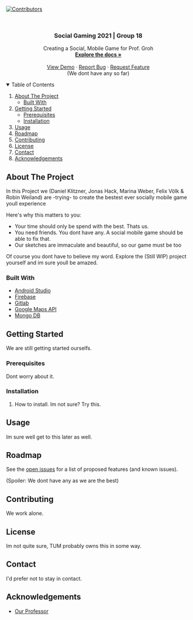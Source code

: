 <!--
*** Template from https://github.com/othneildrew/Best-README-Template/blob/master/README.md
*** modified by Daniel Klitzner for Social Gaming Lab Course at Technical University of Munich
-->

[![Contributors][contributors-shield]][contributors-url]
<!--
[![Forks][forks-shield]][forks-url]
[![Stargazers][stars-shield]][stars-url]
[![Issues][issues-shield]][issues-url]
[![MIT License][license-shield]][license-url]
[![LinkedIn][linkedin-shield]][linkedin-url]
-->



<!-- PROJECT LOGO -->
<br />
<p align="center">
  <a href="https://gitlab.lrz.de/klitzner/socgam21_group18">
    
  </a>

  <!--<img src="images/logo.png" alt="Logo" width="80" height="80">-->

  <h3 align="center">Social Gaming 2021 | Group 18 </h3>

  <p align="center">
    Creating a Social, Mobile Game for Prof. Groh
    <br />
    <a href="https://gitlab.lrz.de/klitzner/socgam21_group18"><strong>Explore the docs »</strong></a>
    <br />
    <br />
    <a href="https://gitlab.lrz.de/klitzner/socgam21_group18">View Demo</a>
    ·
    <a href="https://gitlab.lrz.de/klitzner/socgam21_group18">Report Bug</a>
    ·
    <a href="https://gitlab.lrz.de/klitzner/socgam21_group18">Request Feature</a>
    <br />
    (We dont have any so far)
  </p>
</p>



<!-- TABLE OF CONTENTS -->
<details open="open">
  <summary>Table of Contents</summary>
  <ol>
    <li>
      <a href="#about-the-project">About The Project</a>
      <ul>
        <li><a href="#built-with">Built With</a></li>
      </ul>
    </li>
    <li>
      <a href="#getting-started">Getting Started</a>
      <ul>
        <li><a href="#prerequisites">Prerequisites</a></li>
        <li><a href="#installation">Installation</a></li>
      </ul>
    </li>
    <li><a href="#usage">Usage</a></li>
    <li><a href="#roadmap">Roadmap</a></li>
    <li><a href="#contributing">Contributing</a></li>
    <li><a href="#license">License</a></li>
    <li><a href="#contact">Contact</a></li>
    <li><a href="#acknowledgements">Acknowledgements</a></li>
  </ol>
</details>



<!-- ABOUT THE PROJECT -->
## About The Project

<!-- [![Product Name Screen Shot][product-screenshot]](https://example.com) -->

In this Project we (Daniel Klitzner, Jonas Hack, Marina Weber, Felix Völk & Robin Weiland) are -trying- to create the bestest ever socially mobile game youll experience 

Here's why this matters to you:
* Your time should only be spend with the best. Thats us.
* You need friends. You dont have any. A social mobile game should be able to fix that.
* Our sketches are immaculate and beautiful, so our game must be too

Of course you dont have to believe my word. Explore the (Still WIP) project yourself and im sure youll be amazed.


### Built With

* [Android Studio](https://developer.android.com/studio)
* [Firebase](https://firebase.google.com/)
* [Gitlab](https://gitlab.lrz.de/)
* [Google Maps API](https://console.developers.google.com/apis)
* [Mongo DB](https://www.mongodb.com/de)



<!-- GETTING STARTED -->
## Getting Started

We are still getting started ourselfs.

### Prerequisites

Dont worry about it.
<!--
* npm
  ```sh
  npm install npm@latest -g
  ```
-->
### Installation

1. How to install. Im not sure? Try this.

<!-- USAGE EXAMPLES -->
## Usage

Im sure well get to this later as well.



<!-- ROADMAP -->
## Roadmap

See the [open issues](https://gitlab.lrz.de/klitzner/socgam21_group18/-/issues) for a list of proposed features (and known issues).

(Spoiler: We dont have any as we are the best)



<!-- CONTRIBUTING -->
## Contributing

We work alone.


<!-- LICENSE -->
## License

Im not quite sure, TUM probably owns this in some way.


<!-- CONTACT -->
## Contact

I'd prefer not to stay in contact.

<!--
Your Name - [@your_twitter](https://twitter.com/your_username) - email@example.com

Project Link: [https://github.com/your_username/repo_name](https://github.com/your_username/repo_name)
-->



<!-- ACKNOWLEDGEMENTS -->
## Acknowledgements

* [Our Professor](https://www.in.tum.de/social/team/georggroh/)

<!--
* [GitHub Emoji Cheat Sheet](https://www.webpagefx.com/tools/emoji-cheat-sheet)
* [Img Shields](https://shields.io)
* [Choose an Open Source License](https://choosealicense.com)
* [GitHub Pages](https://pages.github.com)
* [Animate.css](https://daneden.github.io/animate.css)
* [Loaders.css](https://connoratherton.com/loaders)
* [Slick Carousel](https://kenwheeler.github.io/slick)
* [Smooth Scroll](https://github.com/cferdinandi/smooth-scroll)
* [Sticky Kit](http://leafo.net/sticky-kit)
* [JVectorMap](http://jvectormap.com)
* [Font Awesome](https://fontawesome.com)
-->





<!-- MARKDOWN LINKS & IMAGES -->
<!-- https://www.markdownguide.org/basic-syntax/#reference-style-links -->
[contributors-shield]: https://img.shields.io/github/contributors/othneildrew/Best-README-Template.svg?style=for-the-badge
[contributors-url]: https://github.com/othneildrew/Best-README-Template/graphs/contributors
[forks-shield]: https://img.shields.io/github/forks/othneildrew/Best-README-Template.svg?style=for-the-badge
[forks-url]: https://github.com/othneildrew/Best-README-Template/network/members
[stars-shield]: https://img.shields.io/github/stars/othneildrew/Best-README-Template.svg?style=for-the-badge
[stars-url]: https://github.com/othneildrew/Best-README-Template/stargazers
[issues-shield]: https://img.shields.io/github/issues/othneildrew/Best-README-Template.svg?style=for-the-badge
[issues-url]: https://github.com/othneildrew/Best-README-Template/issues
[license-shield]: https://img.shields.io/github/license/othneildrew/Best-README-Template.svg?style=for-the-badge
[license-url]: https://github.com/othneildrew/Best-README-Template/blob/master/LICENSE.txt
[linkedin-shield]: https://img.shields.io/badge/-LinkedIn-black.svg?style=for-the-badge&logo=linkedin&colorB=555
[linkedin-url]: https://linkedin.com/in/othneildrew
[product-screenshot]: images/screenshot.png

